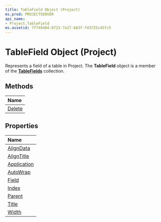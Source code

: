 ```yaml
---
title: TableField Object (Project)
ms.prod: PROJECTSERVER
api_name:
- Project.TableField
ms.assetid: 7f749404-0723-7a17-b83f-f43725c45fc5
---
```



# TableField Object (Project)



Represents a field of a table in Project. The  **TableField** object is a member of the **[TableFields](http://msdn.microsoft.com/library/1698bb53-f618-cd1a-a191-702f174ff279%28Office.15%29.aspx)** collection.

## Methods



|**Name**|
|:-----|
|[Delete](http://msdn.microsoft.com/library/b8bd5b48-4c64-898b-70d4-5b0ef5c02f19%28Office.15%29.aspx)|

## Properties



|**Name**|
|:-----|
|[AlignData](http://msdn.microsoft.com/library/9cd7bef5-a0aa-7150-e6bf-7e5f23632402%28Office.15%29.aspx)|
|[AlignTitle](http://msdn.microsoft.com/library/2343c215-52e7-4cb5-bc14-8902530a6f3b%28Office.15%29.aspx)|
|[Application](http://msdn.microsoft.com/library/99a21204-a913-2c8b-d00e-e05eece6992c%28Office.15%29.aspx)|
|[AutoWrap](http://msdn.microsoft.com/library/03364d30-736e-ae90-8e68-bf702b40444e%28Office.15%29.aspx)|
|[Field](http://msdn.microsoft.com/library/faeb3521-d25b-7474-cb35-e22cd2daffc7%28Office.15%29.aspx)|
|[Index](http://msdn.microsoft.com/library/7580e8ed-2f4a-073c-a76e-49bb342ec34c%28Office.15%29.aspx)|
|[Parent](http://msdn.microsoft.com/library/a16ace58-00e9-9ca3-ffbe-183ade647288%28Office.15%29.aspx)|
|[Title](http://msdn.microsoft.com/library/19ee2239-0a1c-73ca-9ea4-21fdfc924d65%28Office.15%29.aspx)|
|[Width](http://msdn.microsoft.com/library/ff691a5d-9d39-3ba2-f277-bebd56272a94%28Office.15%29.aspx)|

